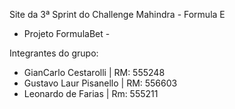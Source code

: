 Site da 3ª Sprint do Challenge Mahindra - Formula E
- Projeto FormulaBet - <br>

Integrantes do grupo:

- GianCarlo Cestarolli | RM: 555248
- Gustavo Laur Pisanello | RM: 556603
- Leonardo de Farias | Rm: 555211
